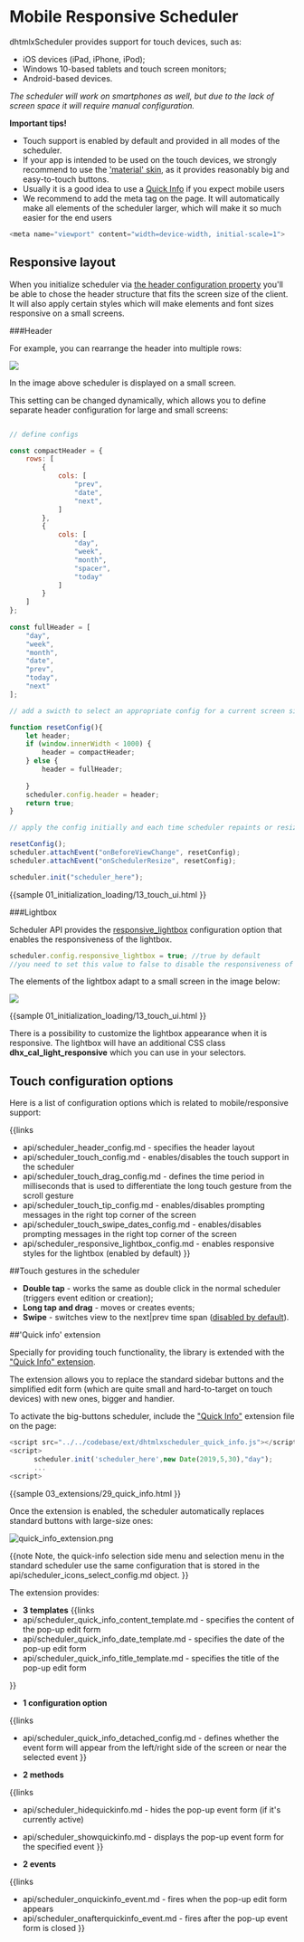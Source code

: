 Mobile Responsive Scheduler
==============

dhtmlxScheduler provides support for touch devices, such as:

- iOS devices (iPad, iPhone, iPod);
- Windows 10-based tablets and touch screen monitors;
- Android-based devices.

_The scheduler will work on smartphones as well, but due to the lack of screen space it will require manual configuration._

**Important tips!**


+ Touch support is enabled by default and provided in all modes of the scheduler.
+ If your app is intended to be used on the touch devices, we strongly recommend to use the ['material' skin](skins.md#materialskin), as it provides reasonably big and easy-to-touch buttons.
+ Usually it is a good idea to use a [Quick Info](extensions_list.md#quickinfo) if you expect mobile users
+ We recommend to add the meta tag on the page. It will automatically make all elements of the scheduler larger, which will make it so much easier for the end users
   
~~~js
<meta name="viewport" content="width=device-width, initial-scale=1">

~~~

## Responsive layout

When you initialize scheduler via [the header configuration property](#initializingschedulervialayoutconfigurationproperty) you'll be able to chose the header structure that fits the screen size of the client.
It will also apply certain styles which will make elements and font sizes responsive on a small screens.


###Header


For example, you can rearrange the header into multiple rows:

<img src="header_responsive.png"/>

In the image above scheduler is displayed on a small screen. 

This setting can be changed dynamically, which allows you to define separate header configuration for large and small screens:


~~~js

// define configs

const compactHeader = {
	rows: [
		{ 
			cols: [
				"prev",
				"date",
				"next",
			]
		},
		{ 
			cols: [
				"day",
				"week",
				"month",
				"spacer",
				"today"
			]
		}
	]
};
			
const fullHeader = [
	"day",
	"week",
	"month",
	"date",
	"prev",
	"today",
	"next"
];

// add a swicth to select an appropriate config for a current screen size

function resetConfig(){
	let header;
	if (window.innerWidth < 1000) {
		header = compactHeader;
	} else {
		header = fullHeader;
	
	}
	scheduler.config.header = header;
	return true;
}

// apply the config initially and each time scheduler repaints or resizes:

resetConfig();
scheduler.attachEvent("onBeforeViewChange", resetConfig);
scheduler.attachEvent("onSchedulerResize", resetConfig);

scheduler.init("scheduler_here");

~~~

{{sample
	01_initialization_loading/13_touch_ui.html
}}


###Lightbox

Scheduler API provides the [responsive_lightbox](api/scheduler_responsive_lightbox_config.md) configuration option that enables the responsiveness of the lightbox. 

~~~~js
scheduler.config.responsive_lightbox = true; //true by default
//you need to set this value to false to disable the responsiveness of the lightbox
~~~~
The elements of the lightbox adapt to a small screen in the image below:

<img src="lightbox_responsive.png"/>

{{sample
	01_initialization_loading/13_touch_ui.html
}}

There is a possibility to customize the lightbox appearance when it is responsive. The lightbox will have an additional CSS class <b>dhx_cal_light_responsive</b> which you can use in your selectors.


## Touch configuration options 

Here is a list of configuration options which is related to mobile/responsive support:

{{links
- api/scheduler_header_config.md - specifies the header layout
- api/scheduler_touch_config.md - enables/disables the touch support in the scheduler
- api/scheduler_touch_drag_config.md - defines the time period in milliseconds that is used to differentiate the long touch gesture from the scroll gesture
- api/scheduler_touch_tip_config.md - enables/disables prompting messages in the right top corner of the screen
- api/scheduler_touch_swipe_dates_config.md - enables/disables prompting messages in the right top corner of the screen
- api/scheduler_responsive_lightbox_config.md - enables responsive styles for the lightbox (enabled by default)
}}


##Touch gestures in the scheduler


- **Double tap** -  works the same as double click in the normal scheduler (triggers event edition or creation);
- **Long tap and drag**  - moves or creates events;
- **Swipe** - switches view to the next|prev time span ([disabled by default](api/scheduler_touch_swipe_dates_config.md)).

##'Quick info' extension


Specially for providing touch functionality, the library is extended with the ["Quick Info" extension](extensions_list.md#quickinfo).

The extension allows you to replace the standard sidebar buttons and the simplified edit form 
(which are quite small and hard-to-target on touch devices) with new ones, bigger and handier.

To activate the big-buttons scheduler, include the ["Quick Info"](extensions_list.md#quickinfo) extension file on the page:

~~~js
<script src="../../codebase/ext/dhtmlxscheduler_quick_info.js"></script>
<script>
      scheduler.init('scheduler_here',new Date(2019,5,30),"day");
      ...
<script>
~~~

{{sample
	03_extensions/29_quick_info.html
}}

Once the extension is enabled, the scheduler automatically replaces standard buttons with large-size ones:

![quick_info_extension.png](quick_info_extension.png)

{{note
Note, the quick-info selection side menu and selection menu in  the standard scheduler  use the same configuration that is stored in the api/scheduler_icons_select_config.md object.
}}


The extension provides:


- **3 templates** 
{{links
- api/scheduler_quick_info_content_template.md - specifies the content of the pop-up edit form
- api/scheduler_quick_info_date_template.md - specifies the date of the pop-up edit form
- api/scheduler_quick_info_title_template.md - specifies the title of the pop-up edit form

}}

- **1 configuration option**

{{links
- api/scheduler_quick_info_detached_config.md - defines whether the event form will appear from the left/right side of the screen or near the selected event
}}


- **2 methods** 

{{links
- api/scheduler_hidequickinfo.md - hides the pop-up event form (if it's currently active)
- api/scheduler_showquickinfo.md - displays the pop-up event form for the specified event
}}

- **2 events**

{{links
- api/scheduler_onquickinfo_event.md - fires when the pop-up edit form appears
- api/scheduler_onafterquickinfo_event.md - fires after the pop-up event form is closed
}}